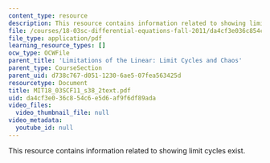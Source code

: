 ```yaml
---
content_type: resource
description: This resource contains information related to showing limit cycles exist.
file: /courses/18-03sc-differential-equations-fall-2011/da4cf3e036c854c6e5d6af9f6df89ada_MIT18_03SCF11_s38_2text.pdf
file_type: application/pdf
learning_resource_types: []
ocw_type: OCWFile
parent_title: 'Limitations of the Linear: Limit Cycles and Chaos'
parent_type: CourseSection
parent_uid: d738c767-d051-1230-6ae5-07fea563425d
resourcetype: Document
title: MIT18_03SCF11_s38_2text.pdf
uid: da4cf3e0-36c8-54c6-e5d6-af9f6df89ada
video_files:
  video_thumbnail_file: null
video_metadata:
  youtube_id: null
---
```

This resource contains information related to showing limit cycles exist.

